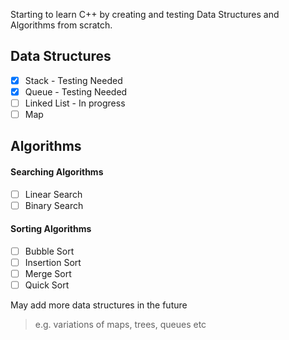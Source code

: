 Starting to learn C++ by creating and testing Data Structures and Algorithms from scratch.

## Data Structures
- [x] Stack - Testing Needed
- [x] Queue - Testing Needed
- [ ] Linked List - In progress
- [ ] Map

## Algorithms
#### Searching Algorithms
- [ ] Linear Search
- [ ] Binary Search
#### Sorting Algorithms
- [ ] Bubble Sort
- [ ] Insertion Sort
- [ ] Merge Sort
- [ ] Quick Sort

May add more data structures in the future
> e.g. variations of maps, trees, queues etc
